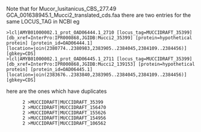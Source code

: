 Note that for Mucor_lusitanicus_CBS_277.49 GCA_001638945.1_Mucci2_translated_cds.faa there are two entries for the same LOCUS_TAG in NCBI 
eg
```
>lcl|AMYB01000002.1_prot_OAD06444.1_2710 [locus_tag=MUCCIDRAFT_35399] [db_xref=InterPro:IPR000868,JGIDB:Mucci2_35399] [protein=hypothetical protein] [protein_id=OAD06444.1] [location=join(2380774..2380983,2383905..2384045,2384109..2384456)] [gbkey=CDS]
>lcl|AMYB01000002.1_prot_OAD06445.1_2711 [locus_tag=MUCCIDRAFT_35399] [db_xref=InterPro:IPR000868,JGIDB:Mucci2_139153] [protein=hypothetical protein] [protein_id=OAD06445.1] [location=join(2383676..2383840,2383905..2384045,2384109..2384456)] [gbkey=CDS]
```
here are the ones which have duplicates
```
      2 >MUCCIDRAFT|MUCCIDRAFT_35399
      2 >MUCCIDRAFT|MUCCIDRAFT_156470
      2 >MUCCIDRAFT|MUCCIDRAFT_155626
      2 >MUCCIDRAFT|MUCCIDRAFT_154956
      2 >MUCCIDRAFT|MUCCIDRAFT_106562
```
